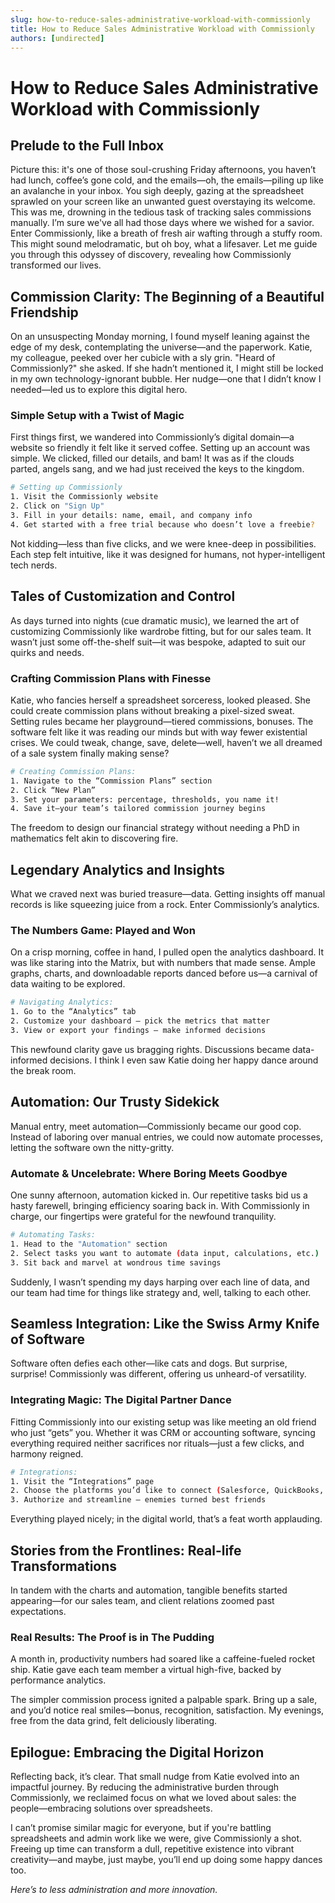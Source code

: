 ```yaml
---
slug: how-to-reduce-sales-administrative-workload-with-commissionly
title: How to Reduce Sales Administrative Workload with Commissionly
authors: [undirected]
---
```



# How to Reduce Sales Administrative Workload with Commissionly

## Prelude to the Full Inbox

Picture this: it's one of those soul-crushing Friday afternoons, you haven’t had lunch, coffee’s gone cold, and the emails—oh, the emails—piling up like an avalanche in your inbox. You sigh deeply, gazing at the spreadsheet sprawled on your screen like an unwanted guest overstaying its welcome. This was me, drowning in the tedious task of tracking sales commissions manually. I’m sure we've all had those days where we wished for a savior. Enter Commissionly, like a breath of fresh air wafting through a stuffy room. This might sound melodramatic, but oh boy, what a lifesaver. Let me guide you through this odyssey of discovery, revealing how Commissionly transformed our lives.

## Commission Clarity: The Beginning of a Beautiful Friendship

On an unsuspecting Monday morning, I found myself leaning against the edge of my desk, contemplating the universe—and the paperwork. Katie, my colleague, peeked over her cubicle with a sly grin. "Heard of Commissionly?" she asked. If she hadn’t mentioned it, I might still be locked in my own technology-ignorant bubble. Her nudge—one that I didn’t know I needed—led us to explore this digital hero.

### Simple Setup with a Twist of Magic

First things first, we wandered into Commissionly’s digital domain—a website so friendly it felt like it served coffee. Setting up an account was simple. We clicked, filled our details, and bam! It was as if the clouds parted, angels sang, and we had just received the keys to the kingdom.

```bash
# Setting up Commissionly
1. Visit the Commissionly website
2. Click on "Sign Up"
3. Fill in your details: name, email, and company info
4. Get started with a free trial because who doesn’t love a freebie?
```

Not kidding—less than five clicks, and we were knee-deep in possibilities. Each step felt intuitive, like it was designed for humans, not hyper-intelligent tech nerds.

## Tales of Customization and Control

As days turned into nights (cue dramatic music), we learned the art of customizing Commissionly like wardrobe fitting, but for our sales team. It wasn’t just some off-the-shelf suit—it was bespoke, adapted to suit our quirks and needs.

### Crafting Commission Plans with Finesse

Katie, who fancies herself a spreadsheet sorceress, looked pleased. She could create commission plans without breaking a pixel-sized sweat. Setting rules became her playground—tiered commissions, bonuses. The software felt like it was reading our minds but with way fewer existential crises. We could tweak, change, save, delete—well, haven’t we all dreamed of a sale system finally making sense?

```bash
# Creating Commission Plans:
1. Navigate to the “Commission Plans” section
2. Click “New Plan”
3. Set your parameters: percentage, thresholds, you name it!
4. Save it—your team’s tailored commission journey begins
```

The freedom to design our financial strategy without needing a PhD in mathematics felt akin to discovering fire.

## Legendary Analytics and Insights

What we craved next was buried treasure—data. Getting insights off manual records is like squeezing juice from a rock. Enter Commissionly’s analytics.

### The Numbers Game: Played and Won

On a crisp morning, coffee in hand, I pulled open the analytics dashboard. It was like staring into the Matrix, but with numbers that made sense. Ample graphs, charts, and downloadable reports danced before us—a carnival of data waiting to be explored.

```bash
# Navigating Analytics:
1. Go to the “Analytics” tab
2. Customize your dashboard – pick the metrics that matter
3. View or export your findings – make informed decisions
```

This newfound clarity gave us bragging rights. Discussions became data-informed decisions. I think I even saw Katie doing her happy dance around the break room.

## Automation: Our Trusty Sidekick

Manual entry, meet automation—Commissionly became our good cop. Instead of laboring over manual entries, we could now automate processes, letting the software own the nitty-gritty.

### Automate & Uncelebrate: Where Boring Meets Goodbye

One sunny afternoon, automation kicked in. Our repetitive tasks bid us a hasty farewell, bringing efficiency soaring back in. With Commissionly in charge, our fingertips were grateful for the newfound tranquility.

```bash
# Automating Tasks:
1. Head to the "Automation" section
2. Select tasks you want to automate (data input, calculations, etc.)
3. Sit back and marvel at wondrous time savings
```

Suddenly, I wasn’t spending my days harping over each line of data, and our team had time for things like strategy and, well, talking to each other.

## Seamless Integration: Like the Swiss Army Knife of Software

Software often defies each other—like cats and dogs. But surprise, surprise! Commissionly was different, offering us unheard-of versatility.

### Integrating Magic: The Digital Partner Dance

Fitting Commissionly into our existing setup was like meeting an old friend who just “gets” you. Whether it was CRM or accounting software, syncing everything required neither sacrifices nor rituals—just a few clicks, and harmony reigned.

```bash
# Integrations:
1. Visit the “Integrations” page
2. Choose the platforms you’d like to connect (Salesforce, QuickBooks, etc.)
3. Authorize and streamline – enemies turned best friends
```

Everything played nicely; in the digital world, that’s a feat worth applauding.

## Stories from the Frontlines: Real-life Transformations

In tandem with the charts and automation, tangible benefits started appearing—for our sales team, and client relations zoomed past expectations. 

### Real Results: The Proof is in The Pudding

A month in, productivity numbers had soared like a caffeine-fueled rocket ship. Katie gave each team member a virtual high-five, backed by performance analytics.

The simpler commission process ignited a palpable spark. Bring up a sale, and you’d notice real smiles—bonus, recognition, satisfaction. My evenings, free from the data grind, felt deliciously liberating.

## Epilogue: Embracing the Digital Horizon

Reflecting back, it’s clear. That small nudge from Katie evolved into an impactful journey. By reducing the administrative burden through Commissionly, we reclaimed focus on what we loved about sales: the people—embracing solutions over spreadsheets. 

I can’t promise similar magic for everyone, but if you're battling spreadsheets and admin work like we were, give Commissionly a shot. Freeing up time can transform a dull, repetitive existence into vibrant creativity—and maybe, just maybe, you’ll end up doing some happy dances too.

*Here’s to less administration and more innovation.*